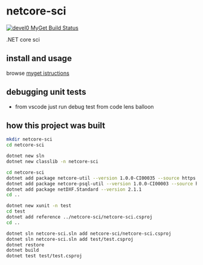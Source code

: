 # netcore-sci

[![devel0 MyGet Build Status](https://www.myget.org/BuildSource/Badge/devel0?identifier=4e07c427-6364-4390-8a07-1c615433e660)](https://www.myget.org/)

.NET core sci

## install and usage

browse [myget istructions](https://www.myget.org/feed/devel0/package/nuget/netcore-sci)

## debugging unit tests

- from vscode just run debug test from code lens balloon

## how this project was built

```sh
mkdir netcore-sci
cd netcore-sci

dotnet new sln
dotnet new classlib -n netcore-sci

cd netcore-sci
dotnet add package netcore-util --version 1.0.0-CI00035 --source https://www.myget.org/F/devel0/api/v3/index.json
dotnet add package netcore-psql-util --version 1.0.0-CI00003 --source https://www.myget.org/F/devel0/api/v3/index.json
dotnet add package netDXF.Standard --version 2.1.1
cd ..

dotnet new xunit -n test
cd test
dotnet add reference ../netcore-sci/netcore-sci.csproj
cd ..

dotnet sln netcore-sci.sln add netcore-sci/netcore-sci.csproj
dotnet sln netcore-sci.sln add test/test.csproj 
dotnet restore
dotnet build
dotnet test test/test.csproj
```
